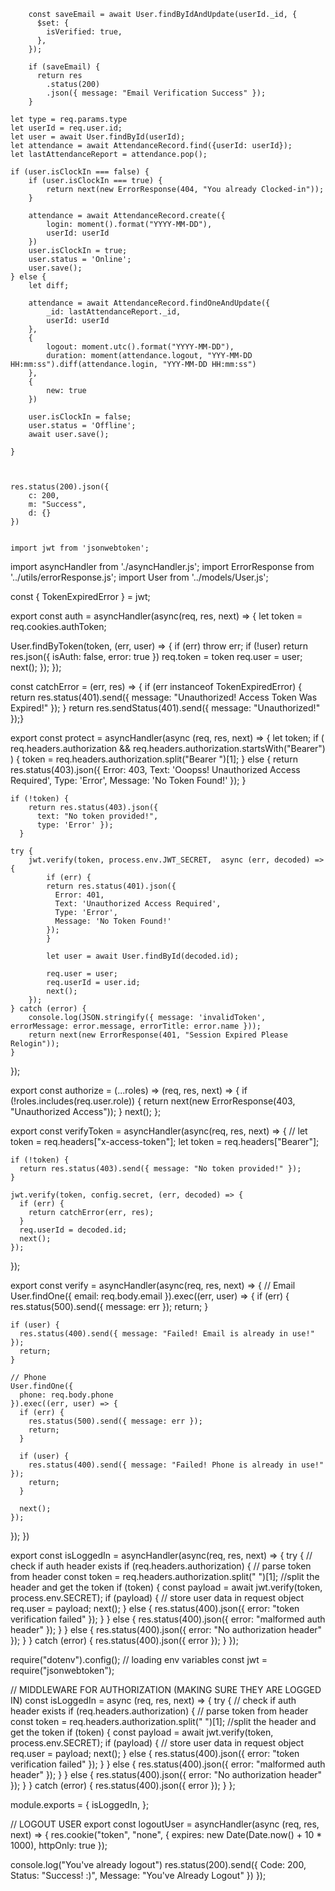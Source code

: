         const saveEmail = await User.findByIdAndUpdate(userId._id, {
          $set: {
            isVerified: true,
          },
        });

        if (saveEmail) {
          return res
            .status(200)
            .json({ message: "Email Verification Success" });
        }

    let type = req.params.type
    let userId = req.user.id;
    let user = await User.findById(userId);
    let attendance = await AttendanceRecord.find({userId: userId});
    let lastAttendanceReport = attendance.pop();
    
    if (user.isClockIn === false) {
        if (user.isClockIn === true) {
            return next(new ErrorResponse(404, "You already Clocked-in"));
        }
        
        attendance = await AttendanceRecord.create({
            login: moment().format("YYYY-MM-DD"),
            userId: userId
        })
        user.isClockIn = true;
        user.status = 'Online';
        user.save();
    } else {
        let diff;

        attendance = await AttendanceRecord.findOneAndUpdate({
            _id: lastAttendanceReport._id,
            userId: userId
        },
        {
            logout: moment.utc().format("YYYY-MM-DD"),
            duration: moment(attendance.logout, "YYY-MM-DD HH:mm:ss").diff(attendance.login, "YYY-MM-DD HH:mm:ss")
        },
        {
            new: true
        })

        user.isClockIn = false;
        user.status = 'Offline';
        await user.save();

    }



    res.status(200).json({
        c: 200,
        m: "Success",
        d: {}
    })


    import jwt from 'jsonwebtoken';
import asyncHandler from './asyncHandler.js';
import ErrorResponse from '../utils/errorResponse.js';
import User from '../models/User.js';

const { TokenExpiredError } = jwt;

export const auth = asyncHandler(async(req, res, next) => {
  let token = req.cookies.authToken;
  
  User.findByToken(token, (err, user) => {
  if (err) throw err;
  if (!user) return res.json({ isAuth: false, error: true })
  req.token = token
  req.user = user;
  next();
 });
});

const catchError = (err, res) => {
    if (err instanceof TokenExpiredError) {
      return res.status(401).send({ message: "Unauthorized! Access Token Was Expired!" });
    }
    return res.sendStatus(401).send({ message: "Unauthorized!" });}

export const protect = asyncHandler(async (req, res, next) => {
    let token;
    if (
        req.headers.authorization &&
        req.headers.authorization.startsWith("Bearer")
    ) {
        token = req.headers.authorization.split("Bearer ")[1];
    } else {
      return res.status(403).json({ 
        Error: 403,
        Text: 'Ooopss! Unauthorized Access Required',
        Type: 'Error',
        Message: 'No Token Found!'
      });
    }

    if (!token) {
        return res.status(403).json({
          text: "No token provided!",
          type: 'Error' });
      }

    try {
        jwt.verify(token, process.env.JWT_SECRET,  async (err, decoded) => {
            if (err) {
            return res.status(401).json({
              Error: 401,
              Text: 'Unauthorized Access Required',
              Type: 'Error',
              Message: 'No Token Found!'
            });
            }

            let user = await User.findById(decoded.id);

            req.user = user;
            req.userId = user.id;
            next();
        });
    } catch (error) {
        console.log(JSON.stringify({ message: 'invalidToken', errorMessage: error.message, errorTitle: error.name }));
        return next(new ErrorResponse(401, "Session Expired Please Relogin"));
    }
});

export const authorize = (...roles) => (req, res, next) => {
    if (!roles.includes(req.user.role)) {
        return next(new ErrorResponse(403, "Unauthorized Access"));
    }
    next();
};

export const verifyToken = asyncHandler(async(req, res, next) => {
    // let token = req.headers["x-access-token"];
    let token = req.headers["Bearer"];
    
  
    if (!token) {
      return res.status(403).send({ message: "No token provided!" });
    }
  
    jwt.verify(token, config.secret, (err, decoded) => {
      if (err) {
        return catchError(err, res);
      }
      req.userId = decoded.id;
      next();
    });
});

export const verify = asyncHandler(async(req, res, next) => {
      // Email
  User.findOne({
    email: req.body.email
  }).exec((err, user) => {
    if (err) {
      res.status(500).send({ message: err });
      return;
    }

    if (user) {
      res.status(400).send({ message: "Failed! Email is already in use!" });
      return;
    }

    // Phone
    User.findOne({
      phone: req.body.phone
    }).exec((err, user) => {
      if (err) {
        res.status(500).send({ message: err });
        return;
      }

      if (user) {
        res.status(400).send({ message: "Failed! Phone is already in use!" });
        return;
      }

      next();
    });
  });
})

export const isLoggedIn = asyncHandler(async(req, res, next) => {
  try {
    // check if auth header exists
    if (req.headers.authorization) {
      // parse token from header
      const token = req.headers.authorization.split(" ")[1]; //split the header and get the token
      if (token) {
        const payload = await jwt.verify(token, process.env.SECRET);
        if (payload) {
          // store user data in request object
          req.user = payload;
          next();
        } else {
          res.status(400).json({ error: "token verification failed" });
        }
      } else {
        res.status(400).json({ error: "malformed auth header" });
      }
    } else {
      res.status(400).json({ error: "No authorization header" });
    }
  } catch (error) {
    res.status(400).json({ error });
  }
});

require("dotenv").config(); // loading env variables
const jwt = require("jsonwebtoken");

// MIDDLEWARE FOR AUTHORIZATION (MAKING SURE THEY ARE LOGGED IN)
const isLoggedIn = async (req, res, next) => {
  try {
    // check if auth header exists
    if (req.headers.authorization) {
      // parse token from header
      const token = req.headers.authorization.split(" ")[1]; //split the header and get the token
      if (token) {
        const payload = await jwt.verify(token, process.env.SECRET);
        if (payload) {
          // store user data in request object
          req.user = payload;
          next();
        } else {
          res.status(400).json({ error: "token verification failed" });
        }
      } else {
        res.status(400).json({ error: "malformed auth header" });
      }
    } else {
      res.status(400).json({ error: "No authorization header" });
    }
  } catch (error) {
    res.status(400).json({ error });
  }
};

module.exports = {
  isLoggedIn,
};

// LOGOUT USER
export const logoutUser = asyncHandler(async (req, res, next) => {
  res.cookie("token", "none", {
    expires: new Date(Date.now() + 10 * 1000),
    httpOnly: true
  });


  console.log("You've already logout")
  res.status(200).send({
    Code: 200,
    Status: "Success! :)", 
    Message: "You've Already Logout" })
});